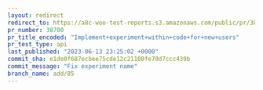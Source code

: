 ```yaml
---
layout: redirect
redirect_to: https://a8c-woo-test-reports.s3.amazonaws.com/public/pr/38700/api/index.html
pr_number: 38700
pr_title_encoded: "Implement+experiment+within+code+for+new+users"
pr_test_type: api
last_published: "2023-06-13 23:25:02 +0000"
commit_sha: e1de0f687ecbee75cde12c21108fe70d7ccc439b
commit_message: "Fix experiment name"
branch_name: add/85
---
```

